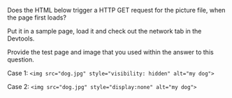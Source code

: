 Does the HTML below trigger a HTTP GET request for the picture file, when the page first loads?  

Put it in a sample page, load it and check out the network tab in the Devtools.

Provide the test page and image that you used within the answer to this question.

Case 1:
    `<img src="dog.jpg" style="visibility: hidden" alt="my dog">`


Case 2:
    `<img src="dog.jpg" style="display:none" alt="my dog">`
